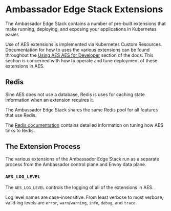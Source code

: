 # Ambassador Edge Stack Extensions

The Ambassador Edge Stack contains a number of pre-built extensions that make
running, deploying, and exposing your applications in Kubernetes easier. 

Use of AES extensions is implemented via Kubernetes Custom Resources.
Documentation for how to uses the various extensions can be found throughout the
[Using AES AES for Developer](../../using/) section of the docs. This section
is concerned with how to operate and tune deployment of these extensions in AES.

## Redis

Sine AES does not use a database, Redis is uses for caching state information
when an extension requires it.

The Ambassador Edge Stack shares the same Redis pool for all features that use
Redis.

The [Redis documentation](../aes-redis) contains detailed information on tuning
how AES talks to Redis.

## The Extension Process

The various extensions of the Ambassador Edge Stack run as a separate process
from the Ambassador control plane and Envoy data plane.

### `AES_LOG_LEVEL`

The `AES_LOG_LEVEL` controls the logging of all of the extensions in AES.

Log level names are case-insensitive.  From least verbose to most
verbose, valid log levels are `error`, `warn`/`warning`, `info`,
`debug`, and `trace`.